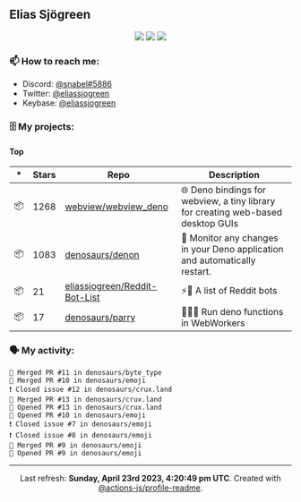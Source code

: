 ## Elias Sjögreen

<p align="center">
  <img src="https://img.shields.io/badge/🎂-dec. 2003-success" />
  <img src="https://img.shields.io/badge/🌎-Stockholm-informational" />
  <img src="https://img.shields.io/badge/👦-He/Him-informational" />
</p>

### 📫 How to reach me:

- Discord: [@snabel#5886](https://discord.com/users/267978757799673866)
- Twitter: [@eliassjogreen](https://twitter.com/eliassjogreen)
- Keybase: [@eliassjogreen](https://keybase.io/eliassjogreen)

### 🗄 My projects:

#### Top
|*|Stars|Repo|Description|
|---|---|---|---|
| 📦 | 1268 | [webview/webview_deno](https://github.com/webview/webview_deno) | 🌐 Deno bindings for webview, a tiny library for creating web-based desktop GUIs |
| 📦 | 1083 | [denosaurs/denon](https://github.com/denosaurs/denon) | 👀 Monitor any changes in your Deno application and automatically restart. |
| 📦 | 21 | [eliassjogreen/Reddit-Bot-List](https://github.com/eliassjogreen/Reddit-Bot-List) | ⚡️🤖 A list of Reddit bots |
| 📦 | 17 | [denosaurs/parry](https://github.com/denosaurs/parry) | 👷🏽‍♂️ Run deno functions in WebWorkers |

### 🗣 My activity:

```
🎉 Merged PR #11 in denosaurs/byte_type
🎉 Merged PR #10 in denosaurs/emoji
❗️ Closed issue #12 in denosaurs/crux.land
🎉 Merged PR #13 in denosaurs/crux.land
💪 Opened PR #13 in denosaurs/crux.land
💪 Opened PR #10 in denosaurs/emoji
❗️ Closed issue #7 in denosaurs/emoji
❗️ Closed issue #8 in denosaurs/emoji
🎉 Merged PR #9 in denosaurs/emoji
💪 Opened PR #9 in denosaurs/emoji
```

------------
<p align="center">Last refresh: <b>Sunday, April 23rd 2023, 4:20:49 pm UTC</b>. Created with <a href=https://github.com/marketplace/actions/profile-readme>@actions-js/profile-readme</a>.</p>
